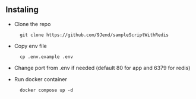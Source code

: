 ## Instaling

* Clone the repo

  ```[bash]
    git clone https://github.com/9Jend/sampleScriptWithRedis 
  ```

* Copy env file

  ```[bash]
    cp .env.example .env
  ```

* Change port from .env if needed (default 80 for app and 6379 for redis)

* Run docker container

  ```[bash]
    docker compose up -d
  ```